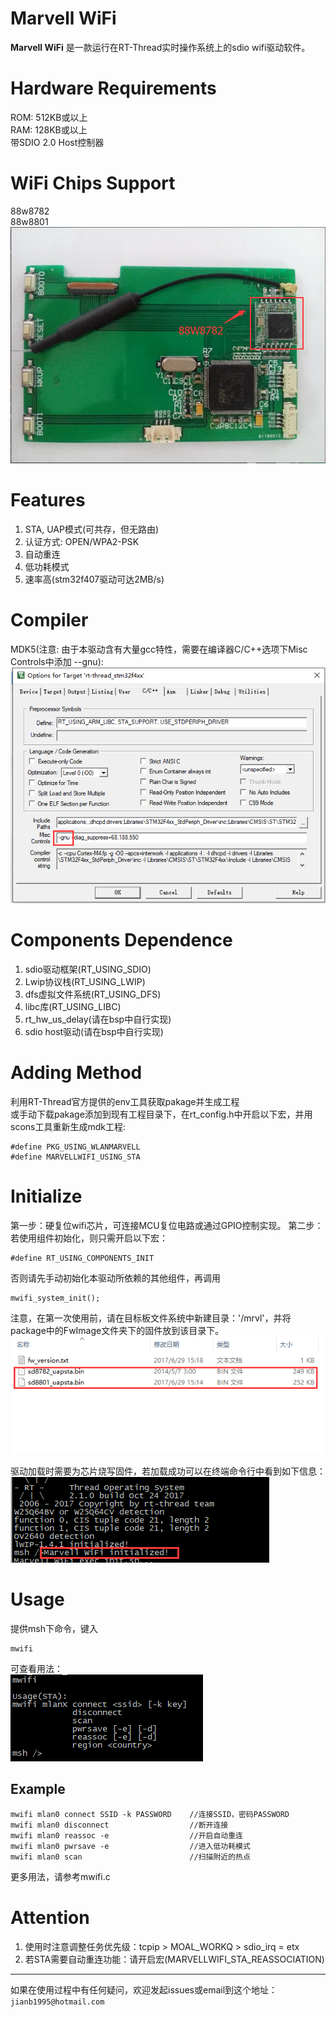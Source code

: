 # Marvell WiFi
**Marvell WiFi** 是一款运行在RT-Thread实时操作系统上的sdio wifi驱动软件。

# Hardware Requirements
ROM: 512KB或以上  
RAM: 128KB或以上  
带SDIO 2.0 Host控制器  

# WiFi Chips Support
88w8782  
88w8801  
![88w8782.png][1]

# Features
1. STA, UAP模式(可共存，但无路由)
2. 认证方式: OPEN/WPA2-PSK
3. 自动重连
4. 低功耗模式
5. 速率高(stm32f407驱动可达2MB/s)

# Compiler
MDK5(注意: 由于本驱动含有大量gcc特性，需要在编译器C/C++选项下Misc Controls中添加 --gnu):  
![mdk5(--gnu).png][2]

# Components Dependence
1. sdio驱动框架(RT_USING_SDIO)
2. Lwip协议栈(RT_USING_LWIP)
3. dfs虚拟文件系统(RT_USING_DFS)
4. libc库(RT_USING_LIBC)
5. rt_hw_us_delay(请在bsp中自行实现)
6. sdio host驱动(请在bsp中自行实现)

# Adding Method
利用RT-Thread官方提供的env工具获取pakage并生成工程  
或手动下载pakage添加到现有工程目录下，在rt_config.h中开启以下宏，并用scons工具重新生成mdk工程:

    #define PKG_USING_WLANMARVELL
    #define MARVELLWIFI_USING_STA

# Initialize
第一步：硬复位wifi芯片，可连接MCU复位电路或通过GPIO控制实现。
第二步：若使用组件初始化，则只需开启以下宏：

    #define RT_USING_COMPONENTS_INIT

否则请先手动初始化本驱动所依赖的其他组件，再调用

    mwifi_system_init();

注意，在第一次使用前，请在目标板文件系统中新建目录：'/mrvl'，并将package中的FwImage文件夹下的固件放到该目录下。
![firmware.png][3]

驱动加载时需要为芯片烧写固件，若加载成功可以在终端命令行中看到如下信息：
![initialize.png][4]

# Usage
提供msh下命令，键入

    mwifi

可查看用法：  
![usage.png][5]

## Example

    mwifi mlan0 connect SSID -k PASSWORD    //连接SSID，密码PASSWORD
    mwifi mlan0 disconnect                  //断开连接
    mwifi mlan0 reassoc -e                  //开启自动重连
    mwifi mlan0 pwrsave -e                  //进入低功耗模式
    mwifi mlan0 scan                        //扫描附近的热点

更多用法，请参考mwifi.c

# Attention
1. 使用时注意调整任务优先级：tcpip > MOAL_WORKQ > sdio_irq = etx
2. 若STA需要自动重连功能：请开启宏(MARVELLWIFI_STA_REASSOCIATION)

***

如果在使用过程中有任何疑问，欢迎发起issues或email到这个地址：`jianb1995@hotmail.com`


  [1]: image/88w8782.png "88w8782.png"
  [2]: image/mdk5(--gnu).png "mdk5(--gnu).png"
  [3]: image/firmware.png "firmware.png"
  [4]: image/initialize.png "initialize.png"
  [5]: image/usage.png "usage.png"
